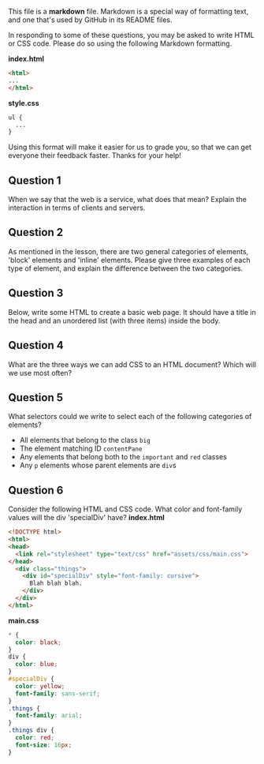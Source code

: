 This file is a **markdown** file. Markdown is a special way of formatting text, and one that's used by GitHub in its README files.

In responding to some of these questions, you may be asked to write HTML or CSS code. Please do so using the following Markdown formatting.

**index.html**
```HTML
<html>
...
</html>
```

**style.css**
```CSS
ul {
  ...
}
```

Using this format will make it easier for us to grade you, so that we can get everyone their feedback faster. Thanks for your help!

## Question 1
When we say that the web is a service, what does that mean? Explain the interaction in terms of clients and servers.
<!-- your answer starts here -->

<!-- your answer ends here -->

## Question 2
As mentioned in the lesson, there are two general categories of elements, 'block' elements and 'inline' elements. Please give three examples of each type of element, and explain the difference between the two categories.
<!-- your answer starts here -->

<!-- your answer ends here -->

## Question 3
Below, write some HTML to create a basic web page. It should have a title in the head and an unordered list (with three items) inside the body.
<!-- your answer starts here -->

<!-- your answer ends here -->

## Question 4
What are the three ways we can add CSS to an HTML document? Which will we use most often?
<!-- your answer starts here -->

<!-- your answer ends here -->

## Question 5
What selectors could we write to select each of the following categories of elements?
* All elements that belong to the class `big`
* The element matching ID `contentPane`
* Any elements that belong both to the `important` and `red` classes
* Any `p` elements whose parent elements are `div`s

<!-- your answer starts here -->

<!-- your answer ends here -->


## Question 6
Consider the following HTML and CSS code. What color and font-family values will the div 'specialDiv' have?
**index.html**
```HTML
<!DOCTYPE html>
<html>
<head>
  <link rel="stylesheet" type="text/css" href="assets/css/main.css">
</head>
  <div class="things">
    <div id="specialDiv" style="font-family: cursive">
      Blah blah blah.
    </div>
  </div>
</html>
```

**main.css**
```CSS
* {
  color: black;
}
div {
  color: blue;
}
#specialDiv {
  color: yellow;
  font-family: sans-serif;  
}
.things {
  font-family: arial;
}
.things div {
  color: red;
  font-size: 16px;
}
```

<!-- your answer starts here -->

<!-- your answer ends here -->
